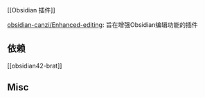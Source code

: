 


[[Obsidian 插件]]

[obsidian-canzi/Enhanced-editing](https://github.com/obsidian-canzi/Enhanced-editing): 旨在增强Obsidian编辑功能的插件



## 依赖

[[obsidian42-brat]]


## Misc




